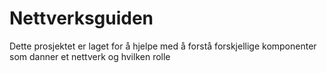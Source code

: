 # Nettverksguiden
Dette prosjektet er laget for å hjelpe med å forstå forskjellige komponenter som danner et nettverk og hvilken rolle
